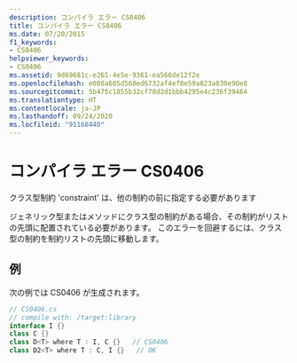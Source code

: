 ```yaml
---
description: コンパイラ エラー CS0406
title: コンパイラ エラー CS0406
ms.date: 07/20/2015
f1_keywords:
- CS0406
helpviewer_keywords:
- CS0406
ms.assetid: 9d69681c-e261-4e5e-9361-ea566de12f2e
ms.openlocfilehash: e008a605d560ed6732af4ef8e59a823a030e90e8
ms.sourcegitcommit: 5b475c1855b32cf78d2d1bbb4295e4c236f39464
ms.translationtype: HT
ms.contentlocale: ja-JP
ms.lasthandoff: 09/24/2020
ms.locfileid: "91168440"
---
```

# <a name="compiler-error-cs0406"></a>コンパイラ エラー CS0406

クラス型制約 'constraint' は、他の制約の前に指定する必要があります  
  
 ジェネリック型またはメソッドにクラス型の制約がある場合、その制約がリストの先頭に配置されている必要があります。 このエラーを回避するには、クラス型の制約を制約リストの先頭に移動します。  
  
## <a name="example"></a>例  

 次の例では CS0406 が生成されます。  
  
```csharp  
// CS0406.cs  
// compile with: /target:library  
interface I {}  
class C {}  
class D<T> where T : I, C {}   // CS0406  
class D2<T> where T : C, I {}   // OK  
```
